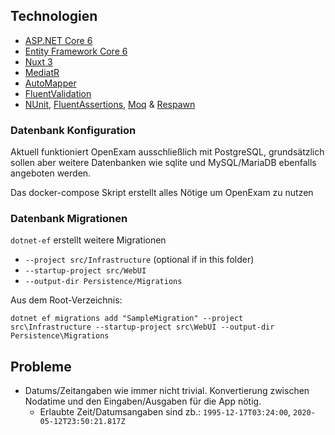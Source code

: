 
## Technologien

* [ASP.NET Core 6](https://docs.microsoft.com/en-us/aspnet/core/introduction-to-aspnet-core?view=aspnetcore-6.0)
* [Entity Framework Core 6](https://docs.microsoft.com/en-us/ef/core/)
* [Nuxt 3](https://nuxtjs.org/)
* [MediatR](https://github.com/jbogard/MediatR)
* [AutoMapper](https://automapper.org/)
* [FluentValidation](https://fluentvalidation.net/)
* [NUnit](https://nunit.org/), [FluentAssertions](https://fluentassertions.com/), [Moq](https://github.com/moq) & [Respawn](https://github.com/jbogard/Respawn)

### Datenbank Konfiguration

Aktuell funktioniert OpenExam ausschließlich mit PostgreSQL, grundsätzlich sollen aber weitere Datenbanken wie
sqlite und MySQL/MariaDB ebenfalls angeboten werden.

Das docker-compose Skript erstellt alles Nötige um OpenExam zu nutzen

### Datenbank Migrationen

`dotnet-ef` erstellt weitere Migrationen

* `--project src/Infrastructure` (optional if in this folder)
* `--startup-project src/WebUI`
* `--output-dir Persistence/Migrations`

Aus dem Root-Verzeichnis:

 `dotnet ef migrations add "SampleMigration" --project src\Infrastructure --startup-project src\WebUI --output-dir Persistence\Migrations`


## Probleme

* Datums/Zeitangaben wie immer nicht trivial. Konvertierung zwischen Nodatime und den Eingaben/Ausgaben für die App nötig.
	- Erlaubte Zeit/Datumsangaben sind zb.:  `1995-12-17T03:24:00`,  `2020-05-12T23:50:21.817Z`
